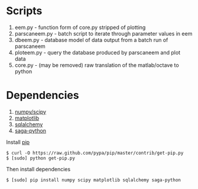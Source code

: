 # Scripts
1. eem.py - function form of core.py stripped of plotting
1. parscaneem.py - batch script to iterate through parameter values in eem
1. dbeem.py - database model of data output from a batch run of parscaneem
1. ploteem.py - query the database produced by parscaneem and plot data
1. core.py - (may be removed) raw translation of the matlab/octave to python

# Dependencies
1. [numpy/scipy](http://docs.scipy.org/doc/)
1. [matplotlib](http://matplotlib.org/contents.html)
1. [sqlalchemy](http://docs.sqlalchemy.org/en/rel_0_8/)
1. [saga-python](http://saga-project.github.io/saga-python/)

Install [pip](http://www.pip-installer.org/en/latest/installing.html#using-get-pip)

    $ curl -O https://raw.github.com/pypa/pip/master/contrib/get-pip.py
    $ [sudo] python get-pip.py

Then install dependencies

    $ [sudo] pip install numpy scipy matplotlib sqlalchemy saga-python
